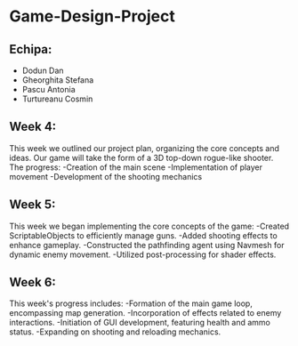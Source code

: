 # Game-Design-Project
## Echipa:
- Dodun Dan
- Gheorghita Stefana
- Pascu Antonia
- Turtureanu Cosmin

## Week 4:
This week we outlined our project plan, organizing the core concepts and ideas.
Our game will take the form of a 3D top-down rogue-like shooter. 
The progress:
-Creation of the main scene
-Implementation of player movement
-Development of the shooting mechanics

## Week 5:
This week we began implementing the core concepts of the game:
-Created ScriptableObjects to efficiently manage guns.
-Added shooting effects to enhance gameplay.
-Constructed the pathfinding agent using Navmesh for dynamic enemy movement.
-Utilized post-processing for shader effects.

## Week 6:
This week's progress includes:
-Formation of the main game loop, encompassing map generation.
-Incorporation of effects related to enemy interactions.
-Initiation of GUI development, featuring health and ammo status.
-Expanding on shooting and reloading mechanics.
